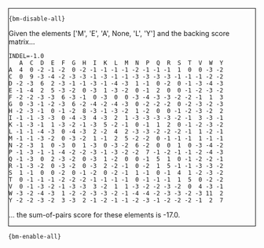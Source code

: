 <div style="border:1px solid black;">

`{bm-disable-all}`

Given the elements ['M', 'E', 'A', None, 'L', 'Y'] and the backing score matrix...

```
INDEL=-1.0
   A  C  D  E  F  G  H  I  K  L  M  N  P  Q  R  S  T  V  W  Y
A  4  0 -2 -1 -2  0 -2 -1 -1 -1 -1 -2 -1 -1 -1  1  0  0 -3 -2
C  0  9 -3 -4 -2 -3 -3 -1 -3 -1 -1 -3 -3 -3 -3 -1 -1 -1 -2 -2
D -2 -3  6  2 -3 -1 -1 -3 -1 -4 -3  1 -1  0 -2  0 -1 -3 -4 -3
E -1 -4  2  5 -3 -2  0 -3  1 -3 -2  0 -1  2  0  0 -1 -2 -3 -2
F -2 -2 -3 -3  6 -3 -1  0 -3  0  0 -3 -4 -3 -3 -2 -2 -1  1  3
G  0 -3 -1 -2 -3  6 -2 -4 -2 -4 -3  0 -2 -2 -2  0 -2 -3 -2 -3
H -2 -3 -1  0 -1 -2  8 -3 -1 -3 -2  1 -2  0  0 -1 -2 -3 -2  2
I -1 -1 -3 -3  0 -4 -3  4 -3  2  1 -3 -3 -3 -3 -2 -1  3 -3 -1
K -1 -3 -1  1 -3 -2 -1 -3  5 -2 -1  0 -1  1  2  0 -1 -2 -3 -2
L -1 -1 -4 -3  0 -4 -3  2 -2  4  2 -3 -3 -2 -2 -2 -1  1 -2 -1
M -1 -1 -3 -2  0 -3 -2  1 -1  2  5 -2 -2  0 -1 -1 -1  1 -1 -1
N -2 -3  1  0 -3  0  1 -3  0 -3 -2  6 -2  0  0  1  0 -3 -4 -2
P -1 -3 -1 -1 -4 -2 -2 -3 -1 -3 -2 -2  7 -1 -2 -1 -1 -2 -4 -3
Q -1 -3  0  2 -3 -2  0 -3  1 -2  0  0 -1  5  1  0 -1 -2 -2 -1
R -1 -3 -2  0 -3 -2  0 -3  2 -2 -1  0 -2  1  5 -1 -1 -3 -3 -2
S  1 -1  0  0 -2  0 -1 -2  0 -2 -1  1 -1  0 -1  4  1 -2 -3 -2
T  0 -1 -1 -1 -2 -2 -2 -1 -1 -1 -1  0 -1 -1 -1  1  5  0 -2 -2
V  0 -1 -3 -2 -1 -3 -3  3 -2  1  1 -3 -2 -2 -3 -2  0  4 -3 -1
W -3 -2 -4 -3  1 -2 -2 -3 -3 -2 -1 -4 -4 -2 -3 -3 -2 -3 11  2
Y -2 -2 -3 -2  3 -3  2 -1 -2 -1 -1 -2 -3 -1 -2 -2 -2 -1  2  7
````

... the sum-of-pairs score for these elements is -17.0.

</div>

`{bm-enable-all}`

